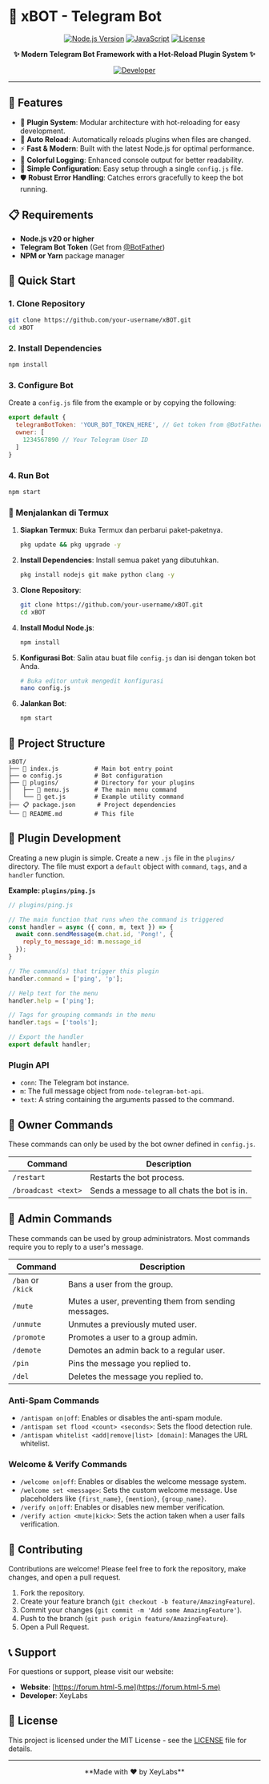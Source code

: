 # 🤖 xBOT - Telegram Bot

<div align="center">
  
  [![Node.js Version](https://img.shields.io/badge/Node.js-v20+-green.svg?style=for-the-badge&logo=node.js)](https://nodejs.org/)
  [![JavaScript](https://img.shields.io/badge/JavaScript-ES6+-yellow.svg?style=for-the-badge&logo=javascript)](https://developer.mozilla.org/en-US/docs/Web/JavaScript)
  [![License](https://img.shields.io/badge/License-MIT-red.svg?style=for-the-badge)](LICENSE)
  
  **✨ Modern Telegram Bot Framework with a Hot-Reload Plugin System ✨**
  
  [![Developer](https://img.shields.io/badge/Developer-XeyLabs-purple?style=for-the-badge)](https://forum.html-5.me)
</div>

---

## 🌟 Features

- 🔧 **Plugin System**: Modular architecture with hot-reloading for easy development.
- 🔄 **Auto Reload**: Automatically reloads plugins when files are changed.
- ⚡ **Fast & Modern**: Built with the latest Node.js for optimal performance.
- 🎨 **Colorful Logging**: Enhanced console output for better readability.
- 📝 **Simple Configuration**: Easy setup through a single `config.js` file.
- 🛡️ **Robust Error Handling**: Catches errors gracefully to keep the bot running.

## 📋 Requirements

- **Node.js v20 or higher**
- **Telegram Bot Token** (Get from [@BotFather](https://t.me/BotFather))
- **NPM or Yarn** package manager

## 🚀 Quick Start

### 1. Clone Repository
```bash
git clone https://github.com/your-username/xBOT.git
cd xBOT
```

### 2. Install Dependencies
```bash
npm install
```

### 3. Configure Bot
Create a `config.js` file from the example or by copying the following:
```javascript
export default {
  telegramBotToken: 'YOUR_BOT_TOKEN_HERE', // Get token from @BotFather
  owner: [
    1234567890 // Your Telegram User ID
  ]
}
```

### 4. Run Bot
```bash
npm start
```

### 📲 Menjalankan di Termux

1.  **Siapkan Termux**: Buka Termux dan perbarui paket-paketnya.
    ```bash
    pkg update && pkg upgrade -y
    ```

2.  **Install Dependencies**: Install semua paket yang dibutuhkan.
    ```bash
    pkg install nodejs git make python clang -y
    ```

3.  **Clone Repository**:
    ```bash
    git clone https://github.com/your-username/xBOT.git
    cd xBOT
    ```

4.  **Install Modul Node.js**:
    ```bash
    npm install
    ```

5.  **Konfigurasi Bot**: Salin atau buat file `config.js` dan isi dengan token bot Anda.
    ```bash
    # Buka editor untuk mengedit konfigurasi
    nano config.js
    ```

6.  **Jalankan Bot**:
    ```bash
    npm start
    ```

## 📁 Project Structure

```
xBOT/
├── 📄 index.js          # Main bot entry point
├── ⚙️ config.js         # Bot configuration
├── 📂 plugins/          # Directory for your plugins
│   ├── 🔌 menu.js       # The main menu command
│   └── 🔌 get.js        # Example utility command
├── 📋 package.json      # Project dependencies
└── 📖 README.md         # This file
```

## 🔌 Plugin Development

Creating a new plugin is simple. Create a new `.js` file in the `plugins/` directory. The file must export a `default` object with `command`, `tags`, and a `handler` function.

**Example: `plugins/ping.js`**
```javascript
// plugins/ping.js

// The main function that runs when the command is triggered
const handler = async ({ conn, m, text }) => {
  await conn.sendMessage(m.chat.id, 'Pong!', {
    reply_to_message_id: m.message_id
  });
}

// The command(s) that trigger this plugin
handler.command = ['ping', 'p'];

// Help text for the menu
handler.help = ['ping'];

// Tags for grouping commands in the menu
handler.tags = ['tools'];

// Export the handler
export default handler;
```

### Plugin API
- `conn`: The Telegram bot instance.
- `m`: The full message object from `node-telegram-bot-api`.
- `text`: A string containing the arguments passed to the command.

## 👑 Owner Commands

These commands can only be used by the bot owner defined in `config.js`.

| Command | Description |
|---------|-------------|
| `/restart` | Restarts the bot process. |
| `/broadcast <text>` | Sends a message to all chats the bot is in. |

## 👮 Admin Commands

These commands can be used by group administrators. Most commands require you to reply to a user's message.

| Command | Description |
|---------|-------------|
| `/ban` or `/kick` | Bans a user from the group. |
| `/mute` | Mutes a user, preventing them from sending messages. |
| `/unmute` | Unmutes a previously muted user. |
| `/promote` | Promotes a user to a group admin. |
| `/demote` | Demotes an admin back to a regular user. |
| `/pin` | Pins the message you replied to. |
| `/del` | Deletes the message you replied to. |

### Anti-Spam Commands
- `/antispam on|off`: Enables or disables the anti-spam module.
- `/antispam set flood <count> <seconds>`: Sets the flood detection rule.
- `/antispam whitelist <add|remove|list> [domain]`: Manages the URL whitelist.

### Welcome & Verify Commands
- `/welcome on|off`: Enables or disables the welcome message system.
- `/welcome set <message>`: Sets the custom welcome message. Use placeholders like `{first_name}`, `{mention}`, `{group_name}`.
- `/verify on|off`: Enables or disables new member verification.
- `/verify action <mute|kick>`: Sets the action taken when a user fails verification.


## 🤝 Contributing

Contributions are welcome! Please feel free to fork the repository, make changes, and open a pull request.

1. Fork the repository.
2. Create your feature branch (`git checkout -b feature/AmazingFeature`).
3. Commit your changes (`git commit -m 'Add some AmazingFeature'`).
4. Push to the branch (`git push origin feature/AmazingFeature`).
5. Open a Pull Request.

## 📞 Support

For questions or support, please visit our website:
- **Website**: [https://forum.html-5.me](https://forum.html-5.me)
- **Developer**: XeyLabs

## 📄 License

This project is licensed under the MIT License - see the [LICENSE](LICENSE) file for details.

---

<div align="center">
  **Made with ❤️ by XeyLabs**
</div>
